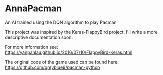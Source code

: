# AnnaPacman
An AI trained using the DQN algorithm to play Pacman

This project was inspired by the Keras-FlappyBird project. I'll write a more descriptive documentation soon.

For more information see: https://yanpanlau.github.io/2016/07/10/FlappyBird-Keras.html

The original code of the game used can be found here: https://github.com/greyblue9/pacman-python
